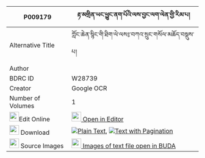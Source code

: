 |P009179|རྟ་མགྲིན་ཡང་ཕྱུང་ནག་པོའི་ལས་བྱང་ལག་ལེན་གྱི་རིམ་པ། 
| --- | --- 
|Alternative Title |ཀློང་ཆེན་སྙིང་གི་ཐིག་ལེ་ལས༔་བཀའ་སྲུང་གསོལ་མཆོད་བསྡུས་པ།
|Author | 
|BDRC ID | W28739
|Creator | Google OCR
|Number of Volumes| 1
|<img width="25" src="https://img.icons8.com/color/25/000000/edit-property.png">Edit Online| [<img width="25" src="https://avatars.githubusercontent.com/u/45091458?s=200&v=4"> Open in Editor](http://editor.openpecha.org/P009179)
|<img width="25" src="https://img.icons8.com/fluent/48/000000/download-2.png"/>  Download | [![](https://img.icons8.com/color/20/000000/txt.png)Plain Text](https://github.com/Openpecha/P009179/releases/download/v1/tamdrin_yang_chung_nakpo_i_lej_plain_P009179.zip), [![](https://img.icons8.com/color/20/000000/txt.png)Text with Pagination](https://github.com/Openpecha/P009179/releases/download/v1/tamdrin_yang_chung_nakpo_i_lej_pages_P009179.zip)
|<img width="25" src="https://img.icons8.com/plasticine/100/000000/pictures-folder.png"/>  Source Images | [<img width="25" src="https://library.bdrc.io/icons/BUDA-small.svg"> Images of text file open in BUDA](https://library.bdrc.io/show/bdr:W28739)
